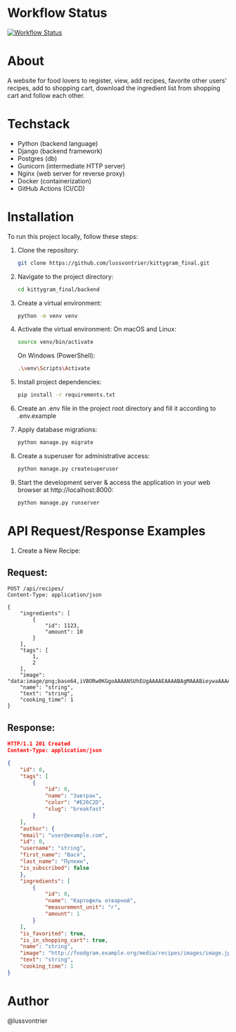 # Workflow Status

[![Workflow Status](https://github.com/lussvontrier/kittygram_final/actions/workflows/main.yml/badge.svg)](https://github.com/lussvontrier/kittygram_final/actions)

# About

A website for food lovers to register, view, add recipes, favorite other users' recipes, add to shopping cart, download the ingredient list from shopping cart and follow each other.

# Techstack

- Python (backend language)
- Django (backend framework)
- Postgres (db)
- Gunicorn (intermediate HTTP server)
- Nginx (web server for reverse proxy)
- Docker (containerization)
- GitHub Actions (CI/CD)

# Installation

To run this project locally, follow these steps:

1. Clone the repository:

    ```bash
    git clone https://github.com/lussvontrier/kittygram_final.git
    ```
2. Navigate to the project directory:

    ```bash
    cd kittygram_final/backend
    ```
3. Create a virtual environment:

    ```bash
    python -m venv venv
    ```

4. Activate the virtual environment:
    On macOS and Linux:
    ```bash
    source venv/bin/activate
    ```

    On Windows (PowerShell):
    ```bash
    .\venv\Scripts\Activate
    ```

5. Install project dependencies:

    ```bash
    pip install -r requirements.txt
    ```

6. Create an .env file in the project root directory and fill it according to .env.example

7. Apply database migrations:

    ```bash
    python manage.py migrate
    ```

8. Create a superuser for administrative access:

    ```bash
    python manage.py createsuperuser
    ```

9. Start the development server & access the application in your web browser at http://localhost:8000:

    ```bash
    python manage.py runserver
    ```
# API Request/Response Examples

1. Create a New Recipe:
## Request:
```http
POST /api/recipes/
Content-Type: application/json

{
    "ingredients": [
        {
            "id": 1123,
            "amount": 10
        }
    ],
    "tags": [
        1,
        2
    ],
    "image": "data:image/png;base64,iVBORw0KGgoAAAANSUhEUgAAAAEAAAABAgMAAABieywaAAAACVBMVEUAAAD///9fX1/S0ecCAAAACXBIWXMAAA7EAAAOxAGVKw4bAAAACklEQVQImWNoAAAAggCByxOyYQAAAABJRU5ErkJggg==",
    "name": "string",
    "text": "string",
    "cooking_time": 1
}
```
## Response:
```json
HTTP/1.1 201 Created
Content-Type: application/json

{
    "id": 0,
    "tags": [
        {
            "id": 0,
            "name": "Завтрак",
            "color": "#E26C2D",
            "slug": "breakfast"
        }
    ],
    "author": {
    "email": "user@example.com",
    "id": 0,
    "username": "string",
    "first_name": "Вася",
    "last_name": "Пупкин",
    "is_subscribed": false
    },
    "ingredients": [
        {
            "id": 0,
            "name": "Картофель отварной",
            "measurement_unit": "г",
            "amount": 1
        }
    ],
    "is_favorited": true,
    "is_in_shopping_cart": true,
    "name": "string",
    "image": "http://foodgram.example.org/media/recipes/images/image.jpeg",
    "text": "string",
    "cooking_time": 1
}
```

# Author 
@lussvontrier




